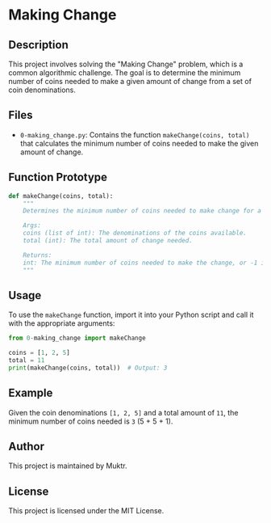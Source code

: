# Making Change

## Description
This project involves solving the "Making Change" problem, which is a common algorithmic challenge. The goal is to determine the minimum number of coins needed to make a given amount of change from a set of coin denominations.

## Files
- `0-making_change.py`: Contains the function `makeChange(coins, total)` that calculates the minimum number of coins needed to make the given amount of change.

## Function Prototype
```python
def makeChange(coins, total):
    """
    Determines the minimum number of coins needed to make change for a given amount.

    Args:
    coins (list of int): The denominations of the coins available.
    total (int): The total amount of change needed.

    Returns:
    int: The minimum number of coins needed to make the change, or -1 if it is not possible.
    """
```

## Usage
To use the `makeChange` function, import it into your Python script and call it with the appropriate arguments:
```python
from 0-making_change import makeChange

coins = [1, 2, 5]
total = 11
print(makeChange(coins, total))  # Output: 3
```

## Example
Given the coin denominations `[1, 2, 5]` and a total amount of `11`, the minimum number of coins needed is `3` (5 + 5 + 1).

## Author
This project is maintained by Muktr.

## License
This project is licensed under the MIT License.